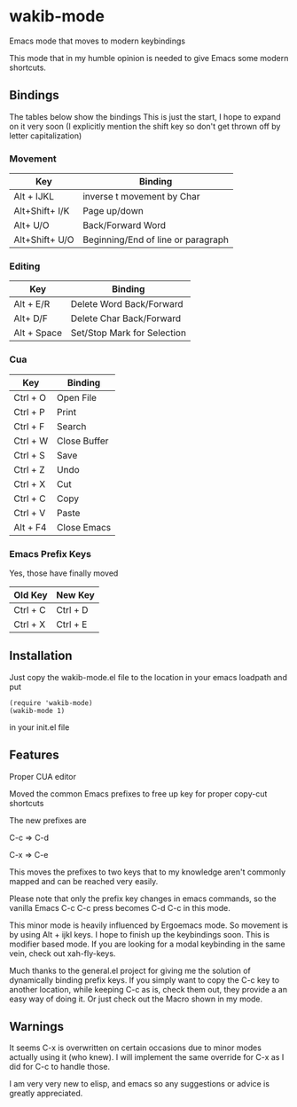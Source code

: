 # wakib-mode
Emacs mode that moves to modern keybindings

This mode that in my humble opinion is needed to give Emacs some
modern shortcuts.


## Bindings

The tables below show the bindings
This is just the start, I hope to expand on it very soon
(I explicitly mention the shift key so don't get thrown off by letter capitalization)

### Movement

| Key | Binding |
| --- | --- |
| Alt + IJKL | inverse t movement by Char |
| Alt+Shift+ I/K | Page up/down |
| Alt+ U/O | Back/Forward Word |
| Alt+Shift+ U/O | Beginning/End of line or paragraph |

### Editing

| Key | Binding |
| --- | --- |
| Alt + E/R | Delete Word Back/Forward |
| Alt+ D/F | Delete Char Back/Forward |
| Alt + Space | Set/Stop Mark for Selection |


### Cua

| Key            | Binding                            |
| ---            | ---                                |
| Ctrl + O       | Open File                          |
| Ctrl + P       | Print                              |
| Ctrl + F         | Search                  |
| Ctrl + W | Close Buffer |
| Ctrl + S | Save |
| Ctrl + Z | Undo |
| Ctrl + X | Cut |
| Ctrl + C | Copy |
| Ctrl + V | Paste |
| Alt + F4 | Close Emacs |


### Emacs Prefix Keys

Yes, those have finally moved

| Old Key            | New Key                            |
| ---            | ---                                |
| Ctrl + C       | Ctrl + D                        |
| Ctrl + X       | Ctrl + E                           |



## Installation

Just copy the wakib-mode.el file to the location in your emacs loadpath
and put

```
(require 'wakib-mode)
(wakib-mode 1)
```
in your init.el file

## Features

Proper CUA editor

Moved the common Emacs prefixes to free up key for proper copy-cut shortcuts

The new prefixes are

C-c => C-d

C-x => C-e

This moves the prefixes to two keys that to my knowledge aren't commonly mapped
and can be reached very easily.

Please note that only the prefix key changes in emacs commands, so the vanilla
Emacs C-c C-c press becomes C-d C-c in this mode.

This minor mode is heavily influenced by Ergoemacs mode. So movement is by
using Alt + ijkl keys. I hope to finish up the keybindings soon. This is
modifier based mode. If you are looking for a modal keybinding in the same
vein, check out xah-fly-keys.

Much thanks to the general.el project for giving me the solution of
dynamically binding prefix keys. If you simply want to copy the C-c key
to another location, while keeping C-c as is, check them out, they provide a
an easy way of doing it. Or just check out the Macro shown in my mode.

## Warnings

It seems C-x is overwritten on certain occasions due to minor modes actually
using it (who knew). I will implement the same override for C-x as I did for
C-c to handle those.

I am very very new to elisp, and emacs so any suggestions or advice is
greatly appreciated.
